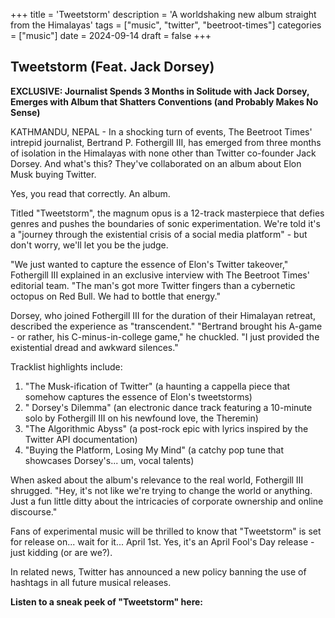 +++
title = 'Tweetstorm'
description = 'A worldshaking new album straight from the Himalayas'
tags = ["music", "twitter", "beetroot-times"]
categories = ["music"]
date = 2024-09-14
draft = false
+++

## Tweetstorm (Feat. Jack Dorsey)

**EXCLUSIVE: Journalist Spends 3 Months in Solitude with Jack Dorsey, Emerges with Album that Shatters Conventions (and Probably Makes No Sense)**

KATHMANDU, NEPAL - In a shocking turn of events, The Beetroot Times' intrepid journalist, Bertrand P. Fothergill III, has emerged from three months of isolation in the Himalayas with none other than Twitter co-founder Jack Dorsey. And what's this? They've collaborated on an album about Elon Musk buying Twitter.

Yes, you read that correctly. An album.

Titled "Tweetstorm", the magnum opus is a 12-track masterpiece that defies genres and pushes the boundaries of sonic experimentation. We're told it's a "journey through the existential crisis of a social media platform" - but don't worry, we'll let you be the judge.

"We just wanted to capture the essence of Elon's Twitter takeover," Fothergill III explained in an exclusive interview with The Beetroot Times' editorial team. "The man's got more Twitter fingers than a cybernetic octopus on Red Bull. We had to bottle that energy."

Dorsey, who joined Fothergill III for the duration of their Himalayan retreat, described the experience as "transcendent." "Bertrand brought his A-game - or rather, his C-minus-in-college game," he chuckled. "I just provided the existential dread and awkward silences."

Tracklist highlights include:

1. "The Musk-ification of Twitter" (a haunting a cappella piece that somehow captures the essence of Elon's tweetstorms)
2. " Dorsey's Dilemma" (an electronic dance track featuring a 10-minute solo by Fothergill III on his newfound love, the Theremin)
3. "The Algorithmic Abyss" (a post-rock epic with lyrics inspired by the Twitter API documentation)
4. "Buying the Platform, Losing My Mind" (a catchy pop tune that showcases Dorsey's... um, vocal talents)

When asked about the album's relevance to the real world, Fothergill III shrugged. "Hey, it's not like we're trying to change the world or anything. Just a fun little ditty about the intricacies of corporate ownership and online discourse."

Fans of experimental music will be thrilled to know that "Tweetstorm" is set for release on... wait for it... April 1st. Yes, it's an April Fool's Day release - just kidding (or are we?).

In related news, Twitter has announced a new policy banning the use of hashtags in all future musical releases.

**Listen to a sneak peek of "Tweetstorm" here:**
